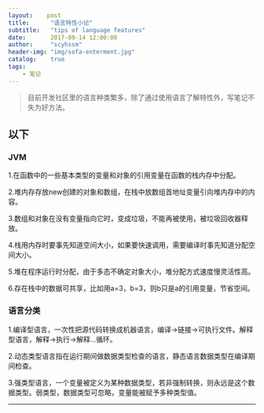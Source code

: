 ```yaml
---
layout:    post
title:      "语言特性小记"
subtitle:   "tips of language features"
date:       2017-09-14 12:00:00
author:     "scyhssm"
header-img: "img/sofa-enterment.jpg"
catalog:    true
tags:
    - 笔记
---
```


>目前开发社区里的语言种类繁多，除了通过使用语言了解特性外，写笔记不失为好方法。


## 以下

### JVM

1.在函数中的一些基本类型的变量和对象的引用变量在函数的栈内存中分配。

2.堆内存存放new创建的对象和数组，在栈中放数组首地址变量引向堆内存中的内容。

3.数组和对象在没有变量指向它时，变成垃圾，不能再被使用，被垃圾回收器释放。

4.栈用内存时要事先知道空间大小，如果要快速调用，需要编译时事先知道分配空间大小。

5.堆在程序运行时分配，由于多态不确定对象大小，堆分配方式速度慢灵活性高。

6.存在栈中的数据可共享，比如用a=3，b=3，则b只是a的引用变量，节省空间。

### 语言分类

1.编译型语言，一次性把源代码转换成机器语言，编译->链接->可执行文件。解释型语言，解释->执行->解释...循环。

2.动态类型语言指在运行期间做数据类型检查的语言，静态语言数据类型在编译期间检查。

3.强类型语言，一个变量被定义为某种数据类型，若非强制转换，则永远是这个数据类型。弱类型，数据类型可忽略，变量能被赋予多种类型值。


---
